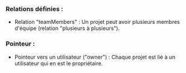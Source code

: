 ### Relations définies :
- Relation "teamMembers" : Un projet peut avoir plusieurs membres d'équipe (relation "plusieurs à plusieurs").


### Pointeur :
- Pointeur vers un utilisateur ("owner") : Chaque projet est lié à un utilisateur qui en est le propriétaire.
